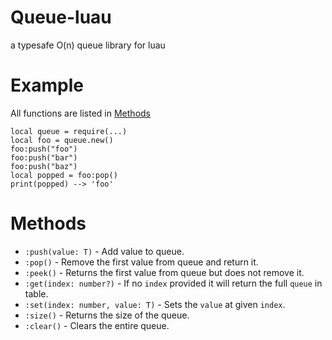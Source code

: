# Queue-luau
a typesafe O(n) queue library for luau
# Example
All functions are listed in [Methods](https://github.com/daolgierd/Queue-luau/edit/main/README.md#methods)
```luau
local queue = require(...)
local foo = queue.new()
foo:push("foo")
foo:push("bar")
foo:push("baz")
local popped = foo:pop()
print(popped) --> 'foo'
```
# Methods
- `:push(value: T)` - Add value to queue.
- `:pop()` - Remove the first value from queue and return it.
- `:peek()` - Returns the first value from queue but does not remove it.
- `:get(index: number?)` - If no `index` provided it will return the full `queue` in table.
- `:set(index: number, value: T)` - Sets the `value` at given `index`.
- `:size()` - Returns the size of the queue.
- `:clear()` - Clears the entire queue.
